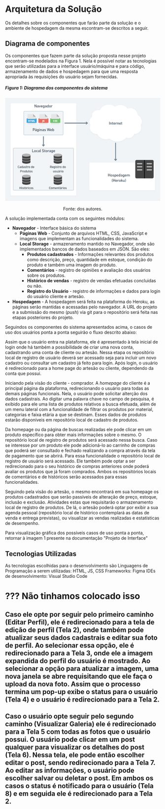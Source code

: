 # Arquitetura da Solução
Os detalhes sobre os componentes que farão parte da solução e o ambiente de hospedagem da mesma escontram-se descritos a seguir.

## Diagrama de componentes

Os componentes que fazem parte da solução proposta nesse projeto encontram-se modelados na Figura 1. Nela é possível notar as tecnologias que serão utilizadas para a interface usuário/máquina e para código, armazenamento de dados e hospedagem para que uma resposta apropriada às requisições do usuário sejam fornecidas.

##### Figura 1: Diagrama dos componentes do sistema
![Diagrama de Componentes](img/Diagrama%20de%20Componentes.png)
<center>Fonte: dos autores.</center>

A solução implementada conta com os seguintes módulos:
- **Navegador** - Interface básica do sistema  
  - **Páginas Web** - Conjunto de arquivos HTML, CSS, JavaScript e imagens que implementam as funcionalidades do sistema.
   - **Local Storage** - armazenamento mantido no Navegador, onde são implementados bancos de dados baseados em JSON. São eles: 
     - **Produtos cadastrados** - Informações relevantes dos produtos como descrição, preço, quantidade em estoque, condição do produto e também uma imagem do produto.
     - **Comentários** - registro de opiniões e avaliação dos usuários sobre os produtos.
     - **Histórico de vendas** - registro de vendas efetuadas concluidas ou não.
     - **Registro do Usuário** - registro de informações e dados para login do usuário cliente e artesão.
 - **Hospedagem** - A hospedagem será feita na plataforma do Heroku, as páginas serão mantidas e acessadas pelo navegador. A URL do projeto e a submissão do mesmo (_push_) via git para o repositório será feita nas etapas posteriores do projeto.

Seguindos os componentes do sistema apresentados acima, o casos de uso dos usuários ponta a ponta seguirão o fluxo descrito abaixo: 

Assim que o usuário entra na plataforma, ele é apresentado à tela inicial de login onde há também a possibilidade de criar uma nova conta, cadastrando uma conta de cliente ou artesão. Nessa etapa os repositório local de registro de usuário deverá ser acessado seja para incluir um novo cadastro ou consultar um cadastro já feito para login. Após login, o usuário é redirecionado para a home page do artesão ou cliente, dependendo da conta que possui.

Iniciando pela visão do cliente - comprador. A _homepage_ do cliente é a principal página da plataforma, redirecionando o usuário para todas as demais páginas funcionais. Nela, o usuário pode solicitar alterção dos dados cadastrais. Ao digitar uma palavra chave no campo de pesquisa, é exibido para ele uma lista de produtos relativos a busca efetuada, além de um menu lateral com a funcionalidade de filtrar os produtos por material, categorias e faixa etária a que se destinam. Esses dados de produtos estarão disponíveis em repositório local de cadastro de produtos.

Da homepage ou da página de buscas realizadas ele pode clicar em um produto específico para obter mais informações sobre o mesmo. O repositório local de registro de produtos será acessado nessa busca. Caso se interesse por um produto ele pode adicioná-lo ao carrinho de compras que poderá ser consultado e fechado realizando a compra através da tela de pagamento que se abrirá. Para essa funcionalidade o repositório local de registro de usuário será acessado. Ele também pode optar a ser redirecionado para o seu histórico de compras anteriores onde poderá avaliar os produtos que já foram comprados. Ambos os repositórios locais de comentários e de históricos serão acessados para essas funcionalidades.

Seguindo pela visão do artesão, o mesmo encontrará em sua homepage os produtos cadastrados que serão passíveis de alteração de preço, estoque, inclusão e exclusão. Atividades estas que requisitarão o armazenamento local de registro de produtos. De lá, o artesão poderá optar por exibir a sua agenda pessoal (repositório local de histórico contemplará as datas de venda e entrega previstas), ou visualizar as vendas realizadas e estatísticas de desempenho.

Para visualização gráfica dos possíveis casos de uso ponta a ponta, retornar à imagem 1 presente na documentação "Projeto de Interface"

## Tecnologias Utilizadas

As tecnologias escolhidas para o desenvolvimento são
Linguagens de Programação a serem utilizadas: HTML, JS, CSS
Frameworks: Figma
IDEs de desenvolvimento: Visual Studio Code



# ??? Não tinhamos colocado isso
## Caso ele opte por seguir pelo primeiro caminho (Editar Perfil), ele é redirecionado para a tela de edição de perfil (Tela 2), onde também pode atualizar seus dados cadastrais e editar sua foto de perfil. Ao selecionar essa opção, ele é redirecionado para a Tela 3, onde ele a imagem expandida do perfil do usuário é mostrado. Ao selecionar a opção para atualizar a imagem, uma nova janela se abre requisitando que ele faça o upload da nova foto. Assim que o processo termina um pop-up exibe o status para o usuário (Tela 4) e o usuário é redirecionado para a Tela 2.
## Caso o usuário opte seguir pelo segundo caminho (Visualizar Galeria) ele é redirecionado para a Tela 5 com todas as fotos que o usuário possui. O usuário pode clicar em um post qualquer para visualizar os detalhes do post (Tela 6). Nessa tela, ele pode então escolher editar o post, sendo redirecionado para a Tela 7. Ao editar as informações, o usuário pode escolher salvar ou deletar o post. Em ambos os casos o status é notificado para o usuário (Tela 8) e em seguida ele é redirecionado para a Tela 2.
